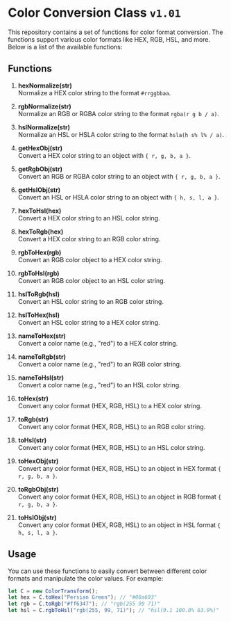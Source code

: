 # Color Conversion Class `v1.01`

This repository contains a set of functions for color format conversion. The functions support various color formats like HEX, RGB, HSL, and more. Below is a list of the available functions:

## Functions

1. **hexNormalize(str)**  
   Normalize a HEX color string to the format `#rrggbbaa`.

2. **rgbNormalize(str)**  
   Normalize an RGB or RGBA color string to the format `rgba(r g b / a)`.

3. **hslNormalize(str)**  
   Normalize an HSL or HSLA color string to the format `hsla(h s% l% / a)`.

4. **getHexObj(str)**  
   Convert a HEX color string to an object with `{ r, g, b, a }`.

5. **getRgbObj(str)**  
   Convert an RGB or RGBA color string to an object with `{ r, g, b, a }`.

6. **getHslObj(str)**  
   Convert an HSL or HSLA color string to an object with `{ h, s, l, a }`.

7. **hexToHsl(hex)**  
   Convert a HEX color string to an HSL color string.

8. **hexToRgb(hex)**  
   Convert a HEX color string to an RGB color string.

9. **rgbToHex(rgb)**  
   Convert an RGB color object to a HEX color string.

10. **rgbToHsl(rgb)**  
   Convert an RGB color object to an HSL color string.

11. **hslToRgb(hsl)**  
   Convert an HSL color string to an RGB color string.

12. **hslToHex(hsl)**  
   Convert an HSL color string to a HEX color string.

13. **nameToHex(str)**  
   Convert a color name (e.g., "red") to a HEX color string.

14. **nameToRgb(str)**  
   Convert a color name (e.g., "red") to an RGB color string.

15. **nameToHsl(str)**  
   Convert a color name (e.g., "red") to an HSL color string.

16. **toHex(str)**  
   Convert any color format (HEX, RGB, HSL) to a HEX color string.

17. **toRgb(str)**  
   Convert any color format (HEX, RGB, HSL) to an RGB color string.

18. **toHsl(str)**  
   Convert any color format (HEX, RGB, HSL) to an HSL color string.

19. **toHexObj(str)**  
   Convert any color format (HEX, RGB, HSL) to an object in HEX format `{ r, g, b, a }`.

20. **toRgbObj(str)**  
   Convert any color format (HEX, RGB, HSL) to an object in RGB format `{ r, g, b, a }`.

21. **toHslObj(str)**  
   Convert any color format (HEX, RGB, HSL) to an object in HSL format `{ h, s, l, a }`.

## Usage

You can use these functions to easily convert between different color formats and manipulate the color values. For example:

```javascript
let C = new ColorTransform();
let hex = C.toHex("Persian Green"); // "#00a693"
let rgb = C.toRgb("#ff6347"); // "rgb(255 99 71)"
let hsl = C.rgbToHsl("rgb(255, 99, 71)"); // "hsl(9.1 100.0% 63.9%)"